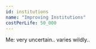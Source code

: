```yaml
---
id: institutions
name: "Improving Institutions"
costPerLife: 50_000
--- 
```


Me: very uncertain.. varies wildly.. 
